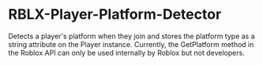 # RBLX-Player-Platform-Detector
Detects a player's platform when they join and stores the platform type as a string attribute on the Player instance. 
Currently, the GetPlatform method in the Roblox API can only be used internally by Roblox but not developers.
